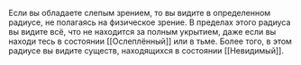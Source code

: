Если вы обладаете слепым зрением, то вы видите в определенном радиусе, не полагаясь на физическое зрение. В пределах этого радиуса вы видите всё, что не находится за полным укрытием, даже если вы находи тесь в состоянии [[Ослеплённый]] или в тьме. Более того, в этом радиусе вы видите существ, находящихся в состоянии [[Невидимый]].